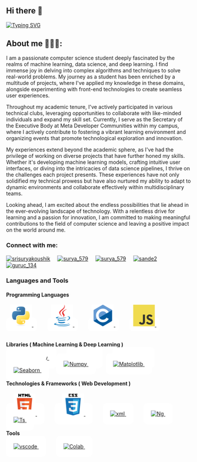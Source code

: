 ## Hi there 👋
[![Typing SVG](https://readme-typing-svg.demolab.com?font=Fira+Code&pause=1000&color=45F700&vCenter=true&random=false&width=435&lines=Welcome+to+my+Github!;I+am+Surya+Koushik+%F0%9F%98%8A)](https://git.io/typing-svg)
## About me 🙋🏻‍♂️:
I am a passionate computer science student deeply fascinated by the realms of machine learning, data science, and deep learning. I find immense joy in delving into complex algorithms and techniques to solve real-world problems. My journey as a student has been enriched by a multitude of projects, where I've applied my knowledge in these domains, alongside experimenting with front-end technologies to create seamless user experiences.

Throughout my academic tenure, I've actively participated in various technical clubs, leveraging opportunities to collaborate with like-minded individuals and expand my skill set. Currently, I serve as the Secretary of the Executive Body at Meta Developer Communities within my campus, where I actively contribute to fostering a vibrant learning environment and organizing events that promote technological exploration and innovation.

My experiences extend beyond the academic sphere, as I've had the privilege of working on diverse projects that have further honed my skills. Whether it's developing machine learning models, crafting intuitive user interfaces, or diving into the intricacies of data science pipelines, I thrive on the challenges each project presents. These experiences have not only solidified my technical prowess but have also nurtured my ability to adapt to dynamic environments and collaborate effectively within multidisciplinary teams.

Looking ahead, I am excited about the endless possibilities that lie ahead in the ever-evolving landscape of technology. With a relentless drive for learning and a passion for innovation, I am committed to making meaningful contributions to the field of computer science and leaving a positive impact on the world around me.

 <h3 align="left">Connect with me:</h3>
<p align="left">
<a href="https://www.linkedin.com/in/srisuryakoushik/" target="blank"><img align="center" src="https://upload.wikimedia.org/wikipedia/commons/thumb/c/ca/LinkedIn_logo_initials.png/480px-LinkedIn_logo_initials.png" alt="srisuryakoushik" height="40" width="40" /></a> &nbsp; &nbsp;
<a href="https://leetcode.com/surya_579/" target="blank"><img align="center" src="https://upload.wikimedia.org/wikipedia/commons/8/8e/LeetCode_Logo_1.png" alt="surya_579" height="40" width="40" /></a> &nbsp; &nbsp;
<a href="https://www.codechef.com/users/surya_579" target="blank"><img align="center" src="https://www.codechef.com/sites/all/themes/abessive/logo.svg" alt="surya_579" height="40" width="40" /></a> &nbsp; &nbsp;
<a href="https://www.hackerrank.com/profile/sande2" target="blank"><img align="center" src="https://upload.wikimedia.org/wikipedia/commons/thumb/6/65/HackerRank_logo.png/768px-HackerRank_logo.png" alt="sande2" height="40" width="40" /></a>&nbsp; &nbsp;
<a href="https://www.naukri.com/code360/profile/c7d58a72-88e1-4c13-a96e-adadf9a59cec" target="blank"><img align="center" src="https://www.codingninjas.com/landing/wp-content/uploads/2022/07/iicc-logo-09-1024x357.png" alt="guruc_134" height="40" width="90" /></a> &nbsp; &nbsp;
    </p>



<h3 align="left">Languages and Tools</h3>
<div id="programming_languages">
<h4> Programming Languages </h4>

<a class="skill_tag" style="background-color:white; padding:10px; border-radius:10px" href="https://www.python.org" target="_blank">
<img
    src="https://raw.githubusercontent.com/devicons/devicon/master/icons/python/python-original.svg"
    alt="python"
    width="60"
    height="60"
/>
</a> &nbsp; &nbsp;&nbsp; &nbsp;

<a class="skill_tag" style="background-color:white; padding:10px; border-radius:10px" href="https://www.java.com" target="_blank">
<img
    src="https://raw.githubusercontent.com/devicons/devicon/master/icons/java/java-original.svg"
    alt="java"
    width="60"
    height="60"
/>
</a> &nbsp; &nbsp;&nbsp; &nbsp;

<a class="skill_tag" style="background-color:white; padding:10px; border-radius:10px" href="https://www.cprogramming.com/" target="_blank">
<img
    src="https://raw.githubusercontent.com/devicons/devicon/master/icons/c/c-original.svg"
    alt="c"
    width="60"
    height="60"
/>
</a> &nbsp; &nbsp;&nbsp; &nbsp;
<a class="skill_tag" style="background-color:white; padding:10px; border-radius:10px" href="https://developer.mozilla.org/en-US/docs/Web/JavaScript" target="_blank" >
<img
    src="https://raw.githubusercontent.com/devicons/devicon/master/icons/javascript/javascript-original.svg"
    alt="javascript"
    width="60"
    height="60"
/>
</a> &nbsp; &nbsp;&nbsp; &nbsp;


<br>
<br>


<h4> Libraries ( Machine Learning & Deep Learning ) </h4>
<a class="skill_tag" style="background-color:white; padding:20px; border-radius:10px" href="https://www.tensorflow.org/" target="_blank">
    <img
        src="https://upload.wikimedia.org/wikipedia/commons/thumb/2/2d/Tensorflow_logo.svg/1200px-Tensorflow_logo.svg.png"
        alt="TensorFlow"
        width="60"
        height="60"
    />
</a> &nbsp; &nbsp;&nbsp; &nbsp;
<a class="skill_tag" style="background-color:white; padding:20px; border-radius:10px" href="https://keras.io/" target="_blank">
    <img
        src="https://keras.io/img/logo.png"
        alt="Keras"
        width="180"
        height="60"
    />
</a> &nbsp; &nbsp;&nbsp; &nbsp;

<a class="skill_tag" style="background-color:white; padding:20px; border-radius:10px" href="https://scikit-learn.org/stable/" target="_blank">
    <img
        src="https://upload.wikimedia.org/wikipedia/commons/thumb/0/05/Scikit_learn_logo_small.svg/2560px-Scikit_learn_logo_small.svg.png"
        alt="SkLearn"
        width="120"
        height="60"
    />
    </a> &nbsp; &nbsp;&nbsp; &nbsp;    

<a class="skill_tag" style="background-color:white; padding:20px; border-radius:10px" href="https://www.w3schools.com/python/pandas/" target="_blank">
    <img
        src="https://upload.wikimedia.org/wikipedia/commons/thumb/e/ed/Pandas_logo.svg/1280px-Pandas_logo.svg.png"
        alt="Pandas"
        width="120"
        height="60"
    />
    </a> &nbsp; &nbsp;&nbsp; &nbsp;   

<a class="skill_tag" style="background-color:white; padding:20px; border-radius:10px" href="https://www.w3schools.com/python/numpy/" target="_blank">
    <img
        src="https://miro.medium.com/v2/resize:fit:1400/0*TFssMbacI3TuwNOR.png"
        alt="Numpy"
        width="120"
        height="60"
    />
    </a> &nbsp; &nbsp;&nbsp; &nbsp;   

<a class="skill_tag" style="background-color:white; padding:20px; border-radius:10px" href="https://www.w3schools.com/python/matplotlib_intro.asp" target="_blank">
    <img
        src="https://camo.githubusercontent.com/55a55cebad6360bda8bca520c61e0e195dc7ee413bf9982f1ba86cab496f2388/68747470733a2f2f6d6174706c6f746c69622e6f72672f5f7374617469632f6c6f676f322e737667"
        alt="Matplotlib"
        width="120"
        height="60"
    />
    </a> &nbsp; &nbsp;&nbsp; &nbsp;  

<a class="skill_tag" style="background-color:white; padding:20px; border-radius:10px" href="https://seaborn.pydata.org/" target="_blank">
    <img
        src="https://seaborn.pydata.org/_static/logo-wide-lightbg.svg"
        alt="Seaborn"
        width="120"
        height="60"
    />
    </a> &nbsp; &nbsp;&nbsp; &nbsp;  


<h4> Technologies & Frameworks ( Web Development ) </h4>
<a class="skill_tag" style="background-color:white; padding:20px; border-radius:10px" href="https://www.w3schools.com/html/" target="_blank">
    <img
        src="https://raw.githubusercontent.com/devicons/devicon/master/icons/html5/html5-original-wordmark.svg"
        alt="html5"
        width="60"
        height="60"
    />
</a> &nbsp; &nbsp;&nbsp; &nbsp;

<a class="skill_tag" style="background-color:white; padding:20px; border-radius:10px" href="https://www.w3schools.com/css/" target="_blank">
    <img
        src="https://raw.githubusercontent.com/devicons/devicon/master/icons/css3/css3-original-wordmark.svg"
        alt="css3"
        width="60"
        height="60"
    />
    </a> &nbsp; &nbsp;&nbsp; &nbsp;    

<a class="skill_tag" style="background-color:white; padding:20px; border-radius:10px" href="https://www.w3schools.com/xml/" target="_blank">
    <img
        src="https://upload.wikimedia.org/wikipedia/commons/e/e6/Text-xml.svg"
        alt="xml"
        width="60"
        height="60"
    />
    </a> &nbsp; &nbsp;&nbsp; &nbsp;   
<a class="skill_tag" style="background-color:white; padding:20px; border-radius:10px" href="https://angularjs.org/" target="_blank">
    <img
        src="https://upload.wikimedia.org/wikipedia/commons/thumb/c/cf/Angular_full_color_logo.svg/2048px-Angular_full_color_logo.svg.png"
        alt="Ng"
        width="60"
        height="60"
    />
    </a> &nbsp; &nbsp;&nbsp; &nbsp;   
<a class="skill_tag" style="background-color:white; padding:20px; border-radius:10px" href="https://www.w3schools.com/typescript/" target="_blank">
    <img
        src="https://upload.wikimedia.org/wikipedia/commons/thumb/4/4c/Typescript_logo_2020.svg/1024px-Typescript_logo_2020.svg.png"
        alt="Ts"
        width="60"
        height="60"
    />
    </a> &nbsp; &nbsp;&nbsp; &nbsp;   


<h4> Tools </h4>
<a class="skill_tag" style="background-color:white; padding:20px; border-radius:10px" href="https://code.visualstudio.com/" target="_blank">
    <img
        src="https://upload.wikimedia.org/wikipedia/commons/1/1c/Visual_Studio_Code_1.35_icon.png"
        alt="vscode"
        width="60"
        height="60"
    />
</a> &nbsp; &nbsp;&nbsp; &nbsp;

<a class="skill_tag" style="background-color:white; padding:20px; border-radius:10px" href="https://colab.research.google.com/" target="_blank">
    <img
        src="https://upload.wikimedia.org/wikipedia/commons/thumb/d/d0/Google_Colaboratory_SVG_Logo.svg/1200px-Google_Colaboratory_SVG_Logo.svg.png"
        alt="Colab"
        width="100"
        height="60"
    />
    </a> &nbsp; &nbsp;&nbsp; &nbsp;    

<!--
**surya-579/surya-579** is a ✨ _special_ ✨ repository because its `README.md` (this file) appears on your GitHub profile.

Here are some ideas to get you started:

- 🔭 I’m currently working on ...
- 🌱 I’m currently learning ...
- 👯 I’m looking to collaborate on ...
- 🤔 I’m looking for help with ...
- 💬 Ask me about ...
- 📫 How to reach me: ...
- 😄 Pronouns: ...
- ⚡ Fun fact: ...
-->
